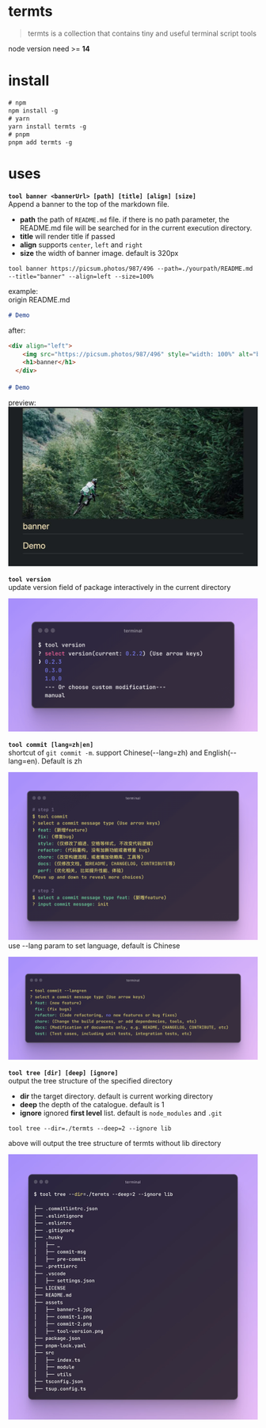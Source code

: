 # termts

> termts is a collection that contains tiny and useful terminal script tools

node version need >= **14**

# install

```shell
# npm
npm install -g
# yarn
yarn install termts -g
# pnpm
pnpm add termts -g
```

# uses

**`tool banner <bannerUrl> [path] [title] [align] [size]`**  
Append a banner to the top of the markdown file.

- **path** the path of `README.md` file. if there is no path parameter, the README.md file will be searched for in the current execution directory.
- **title** will render title if passed
- **align** supports `center`, `left` and `right`
- **size** the width of banner image. default is 320px

```shell
tool banner https://picsum.photos/987/496 --path=./yourpath/README.md --title="banner" --align=left --size=100%
```

example:  
origin README.md

```markdown
# Demo
```

after:

```markdown
<div align="left">
    <img src="https://picsum.photos/987/496" style="width: 100%" alt="banner" />
    <h1>banner</h1>
  </div>
  
# Demo
```

preview:  
![preview](./assets/banner-1.jpg)

**`tool version`**  
update version field of package interactively in the current directory

![demo](./assets/tool-version.png)

**`tool commit [lang=zh|en]`**  
shortcut of `git commit -m`. support Chinese(--lang=zh) and English(--lang=en). Default is zh

![demo](./assets/commit-1.png) use --lang param to set language, default is Chinese

![demo](./assets/commit-2.png)

**`tool tree [dir] [deep] [ignore]`**  
output the tree structure of the specified directory

- **dir** the target directory. default is current working directory
- **deep** the depth of the catalogue. default is 1
- **ignore** ignored **first level** list. default is `node_modules` and `.git`

```shell
tool tree --dir=./termts --deep=2 --ignore lib
```

above will output the tree structure of termts without lib directory

![demo](./assets/tree.jpg)

